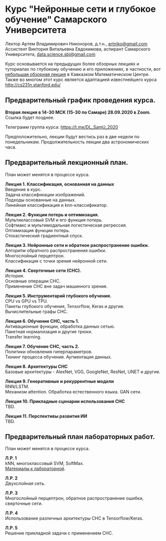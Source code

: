# Курс "Нейронные сети и глубокое обучение" Самарского Университета
Лектор Артем Владимирович Никоноров, д.т.н., artniko@gmail.com  
Ассистент Виктория Витальевна Евдокимова, аспирант Самарского Университета, data.science.sbj@gmail.com


Курс основывается на предыдущих более обзорных лекциях и туториалах по глубокому обучению и его приложениях, в частности, вот [небольшая обзорная лекция](https://youtu.be/Gpq1PFUee88) в Кавказком Математическом Центре. Также во многом этот курс является адаптацией известнейшего курса http://cs231n.stanford.edu/  

## Предварительный график проведения курса.

**Вторая лекция в 14-30 МСК (15-30 по Самаре) 28.09.2020 в Zoom.**  
Ссылка будет позднее.

Телеграмм группа курса:
https://t.me/DL_SamU_2020

Предположительно, лекции будут вестись раз в две недели по понедельникам.
Продолжительность лекции два астрономических часа.

## Предварительный лекционный план.

План может менятся в процессе курса.  

**Лекция 1. Классификация, основанная на данных**   
Введение в курс.  
Задача классификации изображений.  
Подходы основанные на данных.  
Линейная классификация и knn-классификатор.  

**Лекция 2. Функции потерь и оптимизация.**  
Мультиклассовый SVM и его функция потерь.  
Софтмакс и мультимодальная логистическая регрессия.  
Оптимизация функции потерь.  
Стохастический градиентный спуск.  

**Лекция 3. Нейронные сети и обратное распространение ошибки.**  
Алгоритм обратного распространения ошибки.  
Многослойный перцептрон.  
Классификация с точки зрения нейронной сети.  

**Лекция 4. Сверточные сети (СНС).**  
История.  
Основные операции СНС.  
Применение СНС вне задач машинного зрения.  

**Лекция 5. Инструментарий глубокого обучения.**  
CPU vs GPU vs TPU.  
Пакеты глубокого обучения, Tensorflow, Keras и другие.  
Вычислительные графы СНС.  

**Лекция 6. Обучение СНС, часть 1.**  
Активационные функции, обработка данных сетью.  
Пакетная нормализация и другие трюки.  
Transfer learning.

**Лекция 7. Обучение СНС, часть 2.**  
Политики обновления гиперпараметров.  
Тюнинг процесса обучения.
Аугментация данных.  

**Лекция 8. Архитектуры СНС**  
Базовые архитектуры - AlexNet, VGG, GoogleNet, ResNet, UNET и другие.  

**Лекция 9. Генеративные и рекуррентные модели**  
RNN/LSTM.  
Механизм attention.
Обработка естественного языка.
GAN сети.

**Лекция 10. Прикладные сценарии использования СНС**  
TBD.  

**Лекция 11. Перспективы развития ИИ**  
TBD.  

## Предварительный план лабораторных работ.

План может менятся в процессе курса.  

**Л.Р. 1**  
kNN, многоклассовый SVM, SoftMax.  
[Материалы к лабораторной](https://github.com/da0c/DL_Course_SamU/tree/master/lab_1).

**Л.Р. 2**  
Двухслойная сеть.

**Л.Р. 3**  
Многослойный перцептрон, обратное распространение ошибки, сверточные сети.

**Л.Р. 4**  
Использование различных архитектуры СНС в Tensorflow/Keras.

**Л.Р. 5**  
Решение прикладной задачи с применением СНС.








